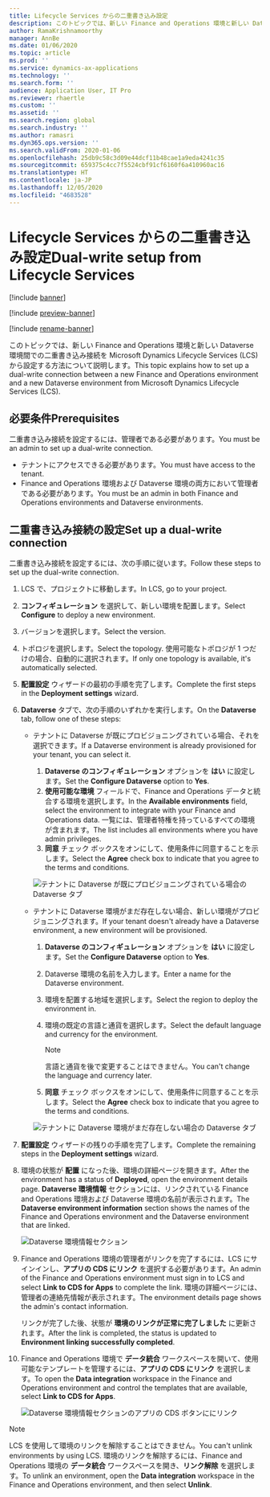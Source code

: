 ```yaml
---
title: Lifecycle Services からの二重書き込み設定
description: このトピックでは、新しい Finance and Operations 環境と新しい Dataverse 環境間での二重書き込み接続を Microsoft Dynamics Lifecycle Services (LCS) から設定する方法について説明します。
author: RamaKrishnamoorthy
manager: AnnBe
ms.date: 01/06/2020
ms.topic: article
ms.prod: ''
ms.service: dynamics-ax-applications
ms.technology: ''
ms.search.form: ''
audience: Application User, IT Pro
ms.reviewer: rhaertle
ms.custom: ''
ms.assetid: ''
ms.search.region: global
ms.search.industry: ''
ms.author: ramasri
ms.dyn365.ops.version: ''
ms.search.validFrom: 2020-01-06
ms.openlocfilehash: 25db9c58c3d09e44dcf11b48cae1a9eda4241c35
ms.sourcegitcommit: 659375c4cc7f5524cbf91cf6160f6a410960ac16
ms.translationtype: HT
ms.contentlocale: ja-JP
ms.lasthandoff: 12/05/2020
ms.locfileid: "4683528"
---
```

# <a name="dual-write-setup-from-lifecycle-services"></a><span data-ttu-id="6a686-103">Lifecycle Services からの二重書き込み設定</span><span class="sxs-lookup"><span data-stu-id="6a686-103">Dual-write setup from Lifecycle Services</span></span>

[!include [banner](../../includes/banner.md)]

[!include [preview-banner](../../includes/preview-banner.md)]

[!include [rename-banner](~/includes/cc-data-platform-banner.md)]

<span data-ttu-id="6a686-104">このトピックでは、新しい Finance and Operations 環境と新しい Dataverse 環境間での二重書き込み接続を Microsoft Dynamics Lifecycle Services (LCS) から設定する方法について説明します。</span><span class="sxs-lookup"><span data-stu-id="6a686-104">This topic explains how to set up a dual-write connection between a new Finance and Operations environment and a new Dataverse environment from Microsoft Dynamics Lifecycle Services (LCS).</span></span>

## <a name="prerequisites"></a><span data-ttu-id="6a686-105">必要条件</span><span class="sxs-lookup"><span data-stu-id="6a686-105">Prerequisites</span></span>

<span data-ttu-id="6a686-106">二重書き込み接続を設定するには、管理者である必要があります。</span><span class="sxs-lookup"><span data-stu-id="6a686-106">You must be an admin to set up a dual-write connection.</span></span>

+ <span data-ttu-id="6a686-107">テナントにアクセスできる必要があります。</span><span class="sxs-lookup"><span data-stu-id="6a686-107">You must have access to the tenant.</span></span>
+ <span data-ttu-id="6a686-108">Finance and Operations 環境および Dataverse 環境の両方において管理者である必要があります。</span><span class="sxs-lookup"><span data-stu-id="6a686-108">You must be an admin in both Finance and Operations environments and Dataverse environments.</span></span>

## <a name="set-up-a-dual-write-connection"></a><span data-ttu-id="6a686-109">二重書き込み接続の設定</span><span class="sxs-lookup"><span data-stu-id="6a686-109">Set up a dual-write connection</span></span>

<span data-ttu-id="6a686-110">二重書き込み接続を設定するには、次の手順に従います。</span><span class="sxs-lookup"><span data-stu-id="6a686-110">Follow these steps to set up the dual-write connection.</span></span>

1. <span data-ttu-id="6a686-111">LCS で、プロジェクトに移動します。</span><span class="sxs-lookup"><span data-stu-id="6a686-111">In LCS, go to your project.</span></span>
2. <span data-ttu-id="6a686-112">**コンフィギュレーション** を選択して、新しい環境を配置します。</span><span class="sxs-lookup"><span data-stu-id="6a686-112">Select **Configure** to deploy a new environment.</span></span>
3. <span data-ttu-id="6a686-113">バージョンを選択します。</span><span class="sxs-lookup"><span data-stu-id="6a686-113">Select the version.</span></span> 
4. <span data-ttu-id="6a686-114">トポロジを選択します。</span><span class="sxs-lookup"><span data-stu-id="6a686-114">Select the topology.</span></span> <span data-ttu-id="6a686-115">使用可能なトポロジが 1 つだけの場合、自動的に選択されます。</span><span class="sxs-lookup"><span data-stu-id="6a686-115">If only one topology is available, it's automatically selected.</span></span>
5. <span data-ttu-id="6a686-116">**配置設定** ウィザードの最初の手順を完了します。</span><span class="sxs-lookup"><span data-stu-id="6a686-116">Complete the first steps in the **Deployment settings** wizard.</span></span>
6. <span data-ttu-id="6a686-117">**Dataverse** タブで、次の手順のいずれかを実行します。</span><span class="sxs-lookup"><span data-stu-id="6a686-117">On the **Dataverse** tab, follow one of these steps:</span></span>

    - <span data-ttu-id="6a686-118">テナントに Dataverse が既にプロビジョニングされている場合、それを選択できます。</span><span class="sxs-lookup"><span data-stu-id="6a686-118">If a Dataverse environment is already provisioned for your tenant, you can select it.</span></span>

        1. <span data-ttu-id="6a686-119">**Dataverse のコンフィギュレーション** オプションを **はい** に設定します。</span><span class="sxs-lookup"><span data-stu-id="6a686-119">Set the **Configure Dataverse** option to **Yes**.</span></span>
        2. <span data-ttu-id="6a686-120">**使用可能な環境** フィールドで、Finance and Operations データと統合する環境を選択します。</span><span class="sxs-lookup"><span data-stu-id="6a686-120">In the **Available environments** field, select the environment to integrate with your Finance and Operations data.</span></span> <span data-ttu-id="6a686-121">一覧には、管理者特権を持っているすべての環境が含まれます。</span><span class="sxs-lookup"><span data-stu-id="6a686-121">The list includes all environments where you have admin privileges.</span></span>
        3. <span data-ttu-id="6a686-122">**同意** チェック ボックスをオンにして、使用条件に同意することを示します。</span><span class="sxs-lookup"><span data-stu-id="6a686-122">Select the **Agree** check box to indicate that you agree to the terms and conditions.</span></span>

        ![テナントに Dataverse が既にプロビジョニングされている場合の Dataverse タブ](../dual-write/media/lcs_setup_1.png)

    - <span data-ttu-id="6a686-124">テナントに Dataverse 環境がまだ存在しない場合、新しい環境がプロビジョニングされます。</span><span class="sxs-lookup"><span data-stu-id="6a686-124">If your tenant doesn't already have a Dataverse environment, a new environment will be provisioned.</span></span>

        1. <span data-ttu-id="6a686-125">**Dataverse のコンフィギュレーション** オプションを **はい** に設定します。</span><span class="sxs-lookup"><span data-stu-id="6a686-125">Set the **Configure Dataverse** option to **Yes**.</span></span>
        2. <span data-ttu-id="6a686-126">Dataverse 環境の名前を入力します。</span><span class="sxs-lookup"><span data-stu-id="6a686-126">Enter a name for the Dataverse environment.</span></span>
        3. <span data-ttu-id="6a686-127">環境を配置する地域を選択します。</span><span class="sxs-lookup"><span data-stu-id="6a686-127">Select the region to deploy the environment in.</span></span>
        4. <span data-ttu-id="6a686-128">環境の既定の言語と通貨を選択します。</span><span class="sxs-lookup"><span data-stu-id="6a686-128">Select the default language and currency for the environment.</span></span>

            > [!NOTE]
            > <span data-ttu-id="6a686-129">言語と通貨を後で変更することはできません。</span><span class="sxs-lookup"><span data-stu-id="6a686-129">You can't change the language and currency later.</span></span>

        5. <span data-ttu-id="6a686-130">**同意** チェック ボックスをオンにして、使用条件に同意することを示します。</span><span class="sxs-lookup"><span data-stu-id="6a686-130">Select the **Agree** check box to indicate that you agree to the terms and conditions.</span></span>

        ![テナントに Dataverse 環境がまだ存在しない場合の Dataverse タブ](../dual-write/media/lcs_setup_2.png)

7. <span data-ttu-id="6a686-132">**配置設定** ウィザードの残りの手順を完了します。</span><span class="sxs-lookup"><span data-stu-id="6a686-132">Complete the remaining steps in the **Deployment settings** wizard.</span></span>
8. <span data-ttu-id="6a686-133">環境の状態が **配置** になった後、環境の詳細ページを開きます。</span><span class="sxs-lookup"><span data-stu-id="6a686-133">After the environment has a status of **Deployed**, open the environment details page.</span></span> <span data-ttu-id="6a686-134">**Dataverse 環境情報** セクションには、リンクされている Finance and Operations 環境および Dataverse 環境の名前が表示されます。</span><span class="sxs-lookup"><span data-stu-id="6a686-134">The **Dataverse environment information** section shows the names of the Finance and Operations environment and the Dataverse environment that are linked.</span></span>

    ![Dataverse 環境情報セクション](../dual-write/media/lcs_setup_3.png)

9. <span data-ttu-id="6a686-136">Finance and Operations 環境の管理者がリンクを完了するには、LCS にサインインし、**アプリの CDS にリンク** を選択する必要があります。</span><span class="sxs-lookup"><span data-stu-id="6a686-136">An admin of the Finance and Operations environment must sign in to LCS and select **Link to CDS for Apps** to complete the link.</span></span> <span data-ttu-id="6a686-137">環境の詳細ページには、管理者の連絡先情報が表示されます。</span><span class="sxs-lookup"><span data-stu-id="6a686-137">The environment details page shows the admin's contact information.</span></span>

    <span data-ttu-id="6a686-138">リンクが完了した後、状態が **環境のリンクが正常に完了しました** に更新されます。</span><span class="sxs-lookup"><span data-stu-id="6a686-138">After the link is completed, the status is updated to **Environment linking successfully completed**.</span></span>

10. <span data-ttu-id="6a686-139">Finance and Operations 環境で **データ統合** ワークスペースを開いて、使用可能なテンプレートを管理するには、**アプリの CDS にリンク** を選択します。</span><span class="sxs-lookup"><span data-stu-id="6a686-139">To open the **Data integration** workspace in the Finance and Operations environment and control the templates that are available, select **Link to CDS for Apps**.</span></span>

    ![Dataverse 環境情報セクションのアプリの CDS ボタンににリンク](../dual-write/media/lcs_setup_4.png)

> [!NOTE]
> <span data-ttu-id="6a686-141">LCS を使用して環境のリンクを解除することはできません。</span><span class="sxs-lookup"><span data-stu-id="6a686-141">You can't unlink environments by using LCS.</span></span> <span data-ttu-id="6a686-142">環境のリンクを解除するには、Finance and Operations 環境の **データ統合** ワークスペースを開き、**リンク解除** を選択します。</span><span class="sxs-lookup"><span data-stu-id="6a686-142">To unlink an environment, open the **Data integration** workspace in the Finance and Operations environment, and then select **Unlink**.</span></span>
